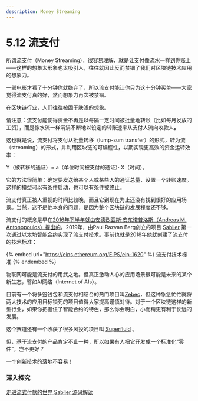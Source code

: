 ```yaml
---
description: Money Streaming
---
```


# 5.12 流支付

所谓流支付（Money Streaming），很容易理解，就是让支付像流水一样到你账上——这样的想象太形象也太吸引人，往往就因此反而禁锢了我们对区块链技术应用的想象力。

一部电影才看了十分钟你就嫌弃了，所以流支付能让你只为这十分钟买单——大家觉得流支付真的好，然而想象力再次被禁锢。

在区块链行业，人们往往被困于肤浅的想象。

请注意：流支付能使得资金不再是以每隔一定时间被批量地转账（比如每月发放的工资），而是像水流一样涓涓不断地以设定的转账速率从支付人流向收款&#x4EBA;**。**

这也就是说，流支付将支付从批量转移（lump-sum transfer）的形式，转为流（streaming）的形式，并利用区块链的可编程性，以期实现更高效的资金运转效率：

Y（被转移的通证）= a（单位时间被支付的通证）· X（时间）。

它的方法很简单：确定要发送给某个人或某些人的通证总量，设置一个转账速度。这样的模型可以有条件启动，也可以有条件被终止。

流支付真正被人重视的时间比较晚，而且它到现在为止还没有找到很好的应用场景。当然，这不是他本身的问题，是因为整个区块链的发展程度还不够。

流支付的概念是早在[2016年下半年就由安德烈亚斯·安东诺普洛斯（Andreas M. Antonopoulos）提出的](https://www.youtube.com/watch?v=gF_ZQ_eijPs)。2019年，由Paul Razvan Berg创立的项目 [Sablier](https://sablier.finance) 第一次通过以太坊智能合约实现了流支付技术。事前也就是2018年他就创建了流支付的技术标准：

{% embed url="https://eips.ethereum.org/EIPS/eip-1620" %}
流支付技术标准
{% endembed %}

物联网可能是流支付的用武之地。但真正激动人心的应用场景很可能是未来的某个新生态，譬如AI网络（Internet of AIs）。

目前有一个将多签钱包和流支付相结合的热门项目叫[Zebec](https://zebec.io)，但这种急急忙忙就将两大技术的应用目标锁死的项目值得大家提高谨慎对待。对于一个区块链这样的新型行业，如果你把握住了智能合约的特色，那么你会明白，小而精更有利于长远的发展。

这个赛道还有一个收获了很多风投的项目叫 [Superfluid](https://www.superfluid.finance) 。

但，基于流支付的产品肯定不止一种，所以如果有人把它开发成一个标准化“零件”，岂不更好？

一个创新技术的落地不容易！

### 深入探究

[走进流式付款的世界 Sablier 源码解读](https://blog.yfgeek.com/2021/01/24/%E8%B5%B0%E8%BF%9B%E6%B5%81%E5%BC%8F%E4%BB%98%E6%AC%BE%E7%9A%84%E4%B8%96%E7%95%8C%20Sablier%20%E6%BA%90%E7%A0%81%E8%A7%A3%E8%AF%BB/)

